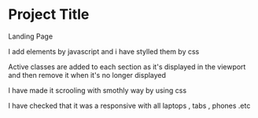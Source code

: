 # Project Title 
Landing Page

I add elements by javascript and i have stylled them by css

Active classes are added to each section as it's displayed in the viewport and then remove it when it's no longer displayed

I have made it scrooling with smothly way by using css

I have checked that it was a responsive with all laptops , tabs , phones .etc